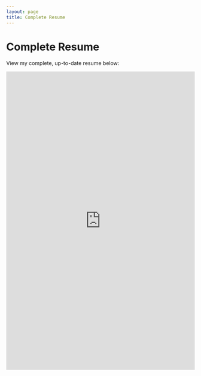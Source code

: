 ```yaml
---
layout: page
title: Complete Resume
---
```


# Complete Resume

View my complete, up-to-date resume below:

<iframe src="https://docs.google.com/document/d/1SJ7gw99HImcnI__v7PT5dvzfPJgVEziFQiP8-_k9BCg/edit?usp=sharing&embedded=true" width="100%" height="800px" frameborder="0" scrolling="yes">
</iframe>